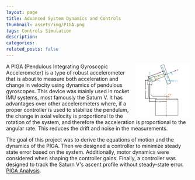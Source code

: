 ```yaml
---
layout: page
title: Advanced System Dynamics and Controls
thumbnail: assets/img/PIGA.png
tags: Controls Simulation
description:
categories:
related_posts: false
---
```


<img src="/assets/img/PIGA.png" alt="PIGA" style="float:right;width:30%"/>

A PIGA (Pendulous Integrating Gyroscopic Accelerometer) is a type of robust
accelerometer that is about to measure both acceleration and change in velocity
using dynamics of pendulous gyroscopes. This device was mainly used in rocket
IMU systems, most famously the Saturn V. It has advantages over other
accelerometers where, if a proper controller is used to stabilize the pendulum,
the change in axial velocity is proportional to the rotation of the system, and
therefore the acceleration is proportional to the angular rate. This reduces the
drift and noise in the measurements.

The goal of this project was to derive the equations of motion and the dynamics of the PIGA. Then we designed a controller to minimize steady state error based on the system. Additionally, motor dynamics were considered when shaping the controller gains. Finally, a controller was designed to track the Saturn V's ascent profile without steady-state error. [PIGA Analysis]({{site.baseurl}}/assets/pdf/2019-05-MEEN-431.pdf).

